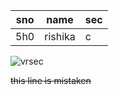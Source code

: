 sno|name|sec|
---|----|---
5h0|rishika|c

![vrsec](https://getmyuni.azureedge.net/college-image/big/velagapudi-ramakrishna-siddhartha-engineering-college-vrsec-vijayawada.jpg)

~~this line is mistaken~~
